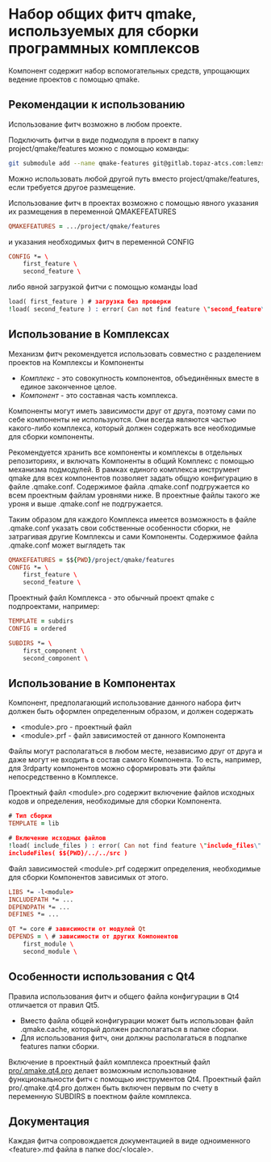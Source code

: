 # Набор общих фитч qmake, используемых для сборки программных комплексов

Компонент содержит набор вспомогательных средств, упрощающих ведение проектов с помощью qmake.

## Рекомендации к использованию

Использование фитч возможно в любом проекте.

Подключить фитчи в виде подмодуля в проект в папку project/qmake/features можно с помощью команды:

```bash
git submodule add --name qmake-features git@gitlab.topaz-atcs.com:lemzsdk/qmake-features.git project/qmake/features
```

Можно использовать любой другой путь вместо project/qmake/features, если требуется другое размещение.

Использование фитч в проектах возможно с помощью явного указания их размещения в переменной QMAKEFEATURES

```pro
QMAKEFEATURES = .../project/qmake/features
```

и указания необходимых фитч в переменной CONFIG

```pro
CONFIG *= \
    first_feature \
    second_feature \
```

либо явной загрузкой фитчи с помощью команды load

```pro
load( first_feature ) # загрузка без проверки
!load( second_feature ) : error( Can not find feature \"second_feature\" ) # загрузка с проверкой
```

## Использование в Комплексах

Механизм фитч рекомендуется использовать совместно с разделением проектов на Комплексы и Компоненты

* *Комплекс* - это совокупность компонентов, объединённых вместе в единое законченное целое.
* *Компонент* - это составная часть комплекса.

Компоненты могут иметь зависимости друг от друга, поэтому сами по себе компоненты не используются.
Они всегда являются частью какого-либо комплекса, который должен содержать все необходимые для сборки компоненты.

Рекомендуется хранить все компоненты и комплексы в отдельных репозиториях, и включать Компоненты в общий Комплекс с помощью механизма подмодулей.
В рамках единого комплекса инструмент qmake для всех компонентов позволяет задать общую конфигурацию в файле .qmake.conf.
Содержимое файла .qmake.conf подгружается ко всем проектным файлам уровнями ниже. В проектные файлы такого же уроня и выше .qmake.conf не подгружается.

Таким образом для каждого Комплекса имеется возможность в файле .qmake.conf указать свои собственные особенности сборки, не затрагивая другие Комплексы и сами Компоненты.
Содержимое файла .qmake.conf может выглядеть так

```pro
QMAKEFEATURES = $${PWD}/project/qmake/features
CONFIG *= \
    first_feature \
    second_feature \
```

Проектный файл Комплекса - это обычный проект qmake с подпроектами, например:

```pro
TEMPLATE = subdirs
CONFIG = ordered

SUBDIRS *= \
    first_component \
    second_component \
```

## Использование в Компонентах

Компонент, предполагающий использование данного набора фитч должен быть оформлен определенным образом, и должен содержать

* \<module\>.pro - проектный файл
* \<module\>.prf - файл зависимостей от данного Компонента

Файлы могут располагаться в любом месте, независимо друг от друга и даже могут не входить в состав самого Компонента.
То есть, например, для 3rdparty компонентов можно сформировать эти файлы непосредственно в Комплексе.

Проектный файл \<module\>.pro содержит включение файлов исходных кодов и определения, необходимые для сборки Компонента.

```pro
# Тип сборки
TEMPLATE = lib

# Включение исходных файлов
!load( include_files ) : error( Can not find feature \"include_files\" )
includeFiles( $${PWD}/../../src )
```

Файл зависимостей \<module\>.prf содержит определения, необходимые для сборки Компонентов зависимых от этого.

```pro
LIBS *= -l<module>
INCLUDEPATH *= ...
DEPENDPATH *= ...
DEFINES *= ...

QT *= core # зависимости от модулей Qt
DEPENDS = \ # зависимости от других Компонентов
    first_module \
    second_module \
```

## Особенности использования с Qt4

Правила использования фитч и общего файла конфигурации в Qt4 отличается от правил Qt5.

* Вместо файла общей конфигурации может быть использован файл .qmake.cache, который должен располагаться в папке сборки.
* Для использования фитч, они должны располагаться в подпапке features папки сборки.

Включение в проектный файл комплекса проектный файл [pro/.qmake.qt4.pro](pro/.qmake.qt4.pro) делает возможным использование функциональности фитч с помощью инструментов Qt4.
Проектный файл pro/.qmake.qt4.pro должен быть включен первым по счету в переменную SUBDIRS в поектном файле комплекса.

## Документация

Каждая фитча сопровождается документацией в виде одноименного \<feature\>.md файла в папке doc/\<locale\>.
